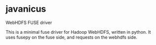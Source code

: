 javanicus
=========

WebHDFS FUSE driver

This is a minimal fuse driver for Hadoop WebHDFS, 
written in python.  It uses fusepy on the fuse side,
and requests on the webhdfs side.
